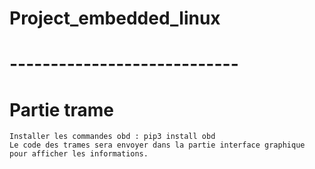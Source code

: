# Project_embedded_linux

# ----------------------------
# Partie trame
    Installer les commandes obd : pip3 install obd
    Le code des trames sera envoyer dans la partie interface graphique pour afficher les informations.
